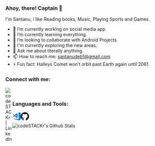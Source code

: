 ### Ahoy, there! Captain 👋 

I'm Santanu, i like Reading books, Music, Playing Sports and Games.

- 🔭 I’m currently working on social media app.
- 🌱 I’m currently learning everything.
- 👯 I’m looking to collaborate with Android Projects.
- 🤔 I'm currently exploring the new areas.
- 💬 Ask me about literally anything.
- 📫 How to reach me: santanudeb1@gmail.com
- ⚡ Fun fact: Halleys Comet won’t orbit past Earth again until 2061.

### Connect with me:

[<img align="left" alt="codeSTACKr | LinkedIn" width="22px" src="https://cdn.jsdelivr.net/npm/simple-icons@v3/icons/linkedin.svg" />][linkedin]

<br />

### Languages and Tools:

[<img align="left" alt="Visual Studio Code" width="26px" src="https://raw.githubusercontent.com/github/explore/80688e429a7d4ef2fca1e82350fe8e3517d3494d/topics/visual-studio-code/visual-studio-code.png" />][linkedin]
[<img align="left" alt="GitHub" width="26px" src="https://raw.githubusercontent.com/github/explore/78df643247d429f6cc873026c0622819ad797942/topics/github/github.png" />][linkedin]

<br />
<br />

<img align="left" alt="codeSTACKr's Github Stats" src="https://github-readme-stats.vercel.app/api?username=santanudeb&show_icons=true&hide_border=true" />

[linkedin]: https://www.linkedin.com/in/santanu-deb-ca/ 
